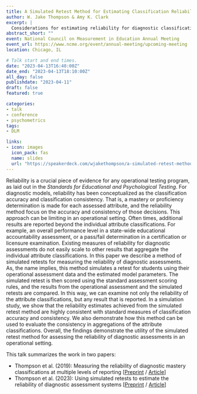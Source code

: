 ```yaml
---
title: A Simulated Retest Method for Estimating Classification Reliability
author: W. Jake Thompson & Amy K. Clark
excerpt: |
  Considerations for estimating reliability for diagnostic classification models in an applied setting.
abstract_short: ""
event: National Council on Measurement in Education Annual Meeting
event_url: https://www.ncme.org/event/annual-meeting/upcoming-meeting
location: Chicago, IL

# Talk start and end times.
date: "2023-04-13T16:40:00Z"
date_end: "2023-04-13T18:10:00Z"
all_day: false
publishdate: "2023-04-11"
draft: false
featured: true

categories:
- talk
- conference
- psychometrics
tags:
- DLM

links:
- icon: images
  icon_pack: fas
  name: slides
  url: "https://speakerdeck.com/wjakethompson/a-simulated-retest-method-for-estimating-classification-reliability"
---
```


Reliability is a crucial piece of evidence for any operational testing program, as laid out in the *Standards for Educational and Psychological Testing*. For diagnostic models, reliability has been conceptualized as the classification accuracy and classification consistency. That is, a mastery or proficiency determination is made for each assessed attribute, and the reliability method focus on the accuracy and consistency of those decisions. This approach can be limiting in an operational setting. Often times, additional results are reported beyond the individual attribute classifications. For example, an overall performance level in a state-wide educational accountability assessment, or a pass/fail determination in a certification or licensure examination. Existing measures of reliability for diagnostic assessments do not easily scale to other results that aggregate the individual attribute classifications. In this paper we describe a method of simulated retests for measuring the reliability of diagnostic assessments. As, the name implies, this method simulates a retest for students using their operational assessment data and the estimated model parameters. The simulated retest is then scored using the standard assessment scoring rules, and the results from the operational assessment and the simulated retests are compared. In this way, we can examine not only the reliability of the attribute classifications, but any result that is reported. In a simulation study, we show that the reliability estimates achieved from the simulated retest method are highly consistent with standard measures of classification accuracy and consistency. We also demonstrate how this method can be used to evaluate the consistency in aggregations of the attribute classifications. Overall, the findings demonstrate the utility of the simulated retest method for assessing the reliability of diagnostic assessments in an operational setting.

This talk summarizes the work in two papers:

* Thompson et al. (2019): Measuring the reliability of diagnostic mastery classifications at multiple levels of reporting [[Preprint](https://doi.org/10.35542/osf.io/5vrk4) / [Article](https://doi.org/10.1080/08957347.2019.1660345)]
* Thompson et al. (2023): Using simulated retests to estimate the reliability of diagnostic assessment systems [[Preprint](https://doi.org/10.35542/osf.io/x2sgj) / [Article](https://doi.org/10.1111/jedm.12359)]
